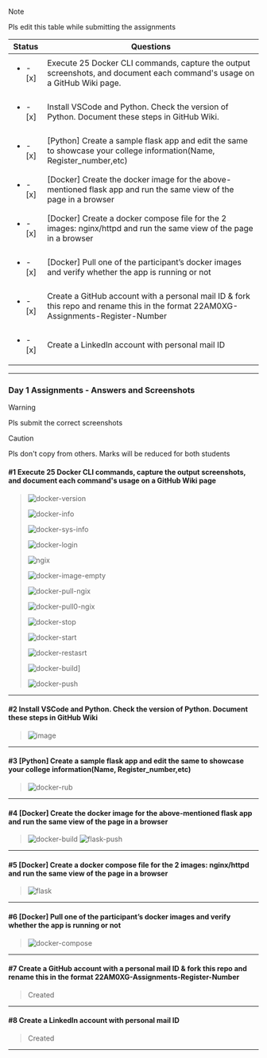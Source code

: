 > [!NOTE]
> Pls edit this table while submitting the assignments

| Status         | Questions     | 
|----------------|---------------|
| <ul><li>- [x] </li></ul> | Execute 25 Docker CLI commands, capture the output screenshots, and document each command's usage on a GitHub Wiki page. |
| <ul><li>- [x] </li></ul> | Install VSCode and Python. Check the version of Python. Document these steps in GitHub Wiki. |
| <ul><li>- [x] </li></ul> | [Python] Create a sample flask app and edit the same to showcase your college information(Name, Register_number,etc) |
| <ul><li>- [x] </li></ul> | [Docker] Create the docker image for the above-mentioned flask app and run the same view of the page in a browser |
| <ul><li>- [x] </li></ul> | [Docker] Create a docker compose file for the 2 images: nginx/httpd and run the same view of the page in a browser |
| <ul><li>- [x] </li></ul> | [Docker] Pull one of the participant’s docker images and verify whether the app is running or not  |
| <ul><li>- [x] </li></ul> | Create a GitHub account with a personal mail ID & fork this repo and rename this in the format 22AM0XG-Assignments-Register-Number  |
| <ul><li>- [x] </li></ul> | Create a LinkedIn account with personal mail ID  |

***

### Day 1 Assignments - Answers and Screenshots

> [!WARNING]
> Pls submit the correct screenshots

> [!CAUTION]
> Pls don't copy from others. Marks will be reduced for both students

#### #1 Execute 25 Docker CLI commands, capture the output screenshots, and document each command's usage on a GitHub Wiki page
>
> ![docker-version](https://github.com/user-attachments/assets/d344ce2e-b7d7-4900-a7d7-4c28fad4d1b1)
> 
> ![docker-info](https://github.com/user-attachments/assets/66d99c60-41b7-4ae3-b2ce-1ab6c75605ad)
> 
> ![docker-sys-info](https://github.com/user-attachments/assets/3cda4a6c-006e-4754-9734-76432f737e7f)
> 
> ![docker-login](https://github.com/user-attachments/assets/b4b6240c-4543-4a06-8450-4b64c6216dd4)
> 
> ![ngix](https://github.com/user-attachments/assets/0267e090-85f4-4f74-8fc5-30b3d55bf442)
> 
> ![docker-image-empty](https://github.com/user-attachments/assets/95a0ecc6-e833-4fd8-b4f5-08e8569ee6ec)
> 
> ![docker-pull-ngix](https://github.com/user-attachments/assets/bb031056-9c78-4259-b00c-3cb563d994c7)
> 
> ![docker-pull0-ngix](https://github.com/user-attachments/assets/9d5f9693-a566-4f2e-aa41-42a934d68abc)
> 
> ![docker-stop](https://github.com/user-attachments/assets/c2a215f0-cb59-4315-9745-d31503b5069a)
> 
> ![docker-start](https://github.com/user-attachments/assets/45072145-79cf-4ad1-a003-ac24bfec03ce)
> 
> ![docker-restasrt](https://github.com/user-attachments/assets/3cc4bbf8-e544-4e83-8268-700827a70d91)
>
> ![docker-build](https://github.com/user-attachments/assets/c785e085-6528-4c9b-861d-bb0b7b7a4206)]
> 
> ![docker-push](https://github.com/user-attachments/assets/9810ef0b-1f7a-4f3c-bad1-57e0f5ba97fe)
> 











***

#### #2 Install VSCode and Python. Check the version of Python. Document these steps in GitHub Wiki
> ![image](https://github.com/user-attachments/assets/5e08076a-8d75-4060-a4de-c517df61be14)


***

#### #3 [Python] Create a sample flask app and edit the same to showcase your college information(Name, Register_number,etc)
> ![docker-rub](https://github.com/user-attachments/assets/c8c1e51e-f282-4069-b782-943038ce4e99)

***

#### #4 [Docker] Create the docker image for the above-mentioned flask app and run the same view of the page in a browser
> ![docker-build](https://github.com/user-attachments/assets/15c57034-8445-4873-a5da-c76150681ab4)
> ![flask-push](https://github.com/user-attachments/assets/59fad6a9-58be-4674-8a1d-dd4f4ef1bbb7)



***

#### #5 [Docker] Create a docker compose file for the 2 images: nginx/httpd and run the same view of the page in a browser
> ![flask](https://github.com/user-attachments/assets/dd3ce0db-d182-4a37-85c2-06ead1714a21)


***

#### #6 [Docker] Pull one of the participant’s docker images and verify whether the app is running or not
> ![docker-compose](https://github.com/user-attachments/assets/8348b65a-40c5-4ed5-81e6-1cff80613fef)

***

#### #7 Create a GitHub account with a personal mail ID & fork this repo and rename this in the format 22AM0XG-Assignments-Register-Number
> Created

***

#### #8 Create a LinkedIn account with personal mail ID
> Created

***
